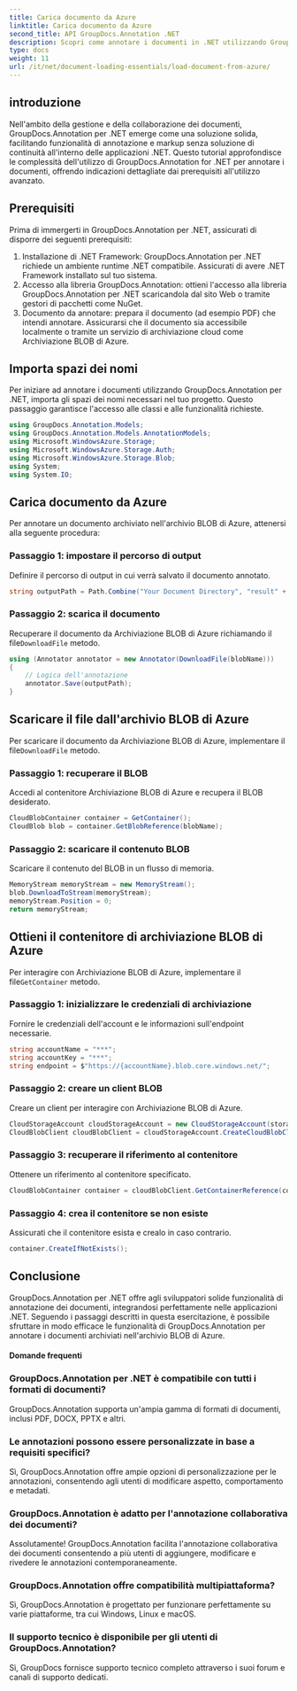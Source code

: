 ```yaml
---
title: Carica documento da Azure
linktitle: Carica documento da Azure
second_title: API GroupDocs.Annotation .NET
description: Scopri come annotare i documenti in .NET utilizzando GroupDocs.Annotation. Esercitazione dettagliata per un'integrazione perfetta con Archiviazione BLOB di Azure.
type: docs
weight: 11
url: /it/net/document-loading-essentials/load-document-from-azure/
---
```

## introduzione
Nell'ambito della gestione e della collaborazione dei documenti, GroupDocs.Annotation per .NET emerge come una soluzione solida, facilitando funzionalità di annotazione e markup senza soluzione di continuità all'interno delle applicazioni .NET. Questo tutorial approfondisce le complessità dell'utilizzo di GroupDocs.Annotation for .NET per annotare i documenti, offrendo indicazioni dettagliate dai prerequisiti all'utilizzo avanzato.
## Prerequisiti
Prima di immergerti in GroupDocs.Annotation per .NET, assicurati di disporre dei seguenti prerequisiti:
1. Installazione di .NET Framework: GroupDocs.Annotation per .NET richiede un ambiente runtime .NET compatibile. Assicurati di avere .NET Framework installato sul tuo sistema.
2. Accesso alla libreria GroupDocs.Annotation: ottieni l'accesso alla libreria GroupDocs.Annotation per .NET scaricandola dal sito Web o tramite gestori di pacchetti come NuGet.
3. Documento da annotare: prepara il documento (ad esempio PDF) che intendi annotare. Assicurarsi che il documento sia accessibile localmente o tramite un servizio di archiviazione cloud come Archiviazione BLOB di Azure.

## Importa spazi dei nomi
Per iniziare ad annotare i documenti utilizzando GroupDocs.Annotation per .NET, importa gli spazi dei nomi necessari nel tuo progetto. Questo passaggio garantisce l'accesso alle classi e alle funzionalità richieste.
```csharp
using GroupDocs.Annotation.Models;
using GroupDocs.Annotation.Models.AnnotationModels;
using Microsoft.WindowsAzure.Storage;
using Microsoft.WindowsAzure.Storage.Auth;
using Microsoft.WindowsAzure.Storage.Blob;
using System;
using System.IO;
```

## Carica documento da Azure
Per annotare un documento archiviato nell'archivio BLOB di Azure, attenersi alla seguente procedura:
### Passaggio 1: impostare il percorso di output
Definire il percorso di output in cui verrà salvato il documento annotato.
```csharp
string outputPath = Path.Combine("Your Document Directory", "result" + Path.GetExtension("input.pdf"));
```
### Passaggio 2: scarica il documento
 Recuperare il documento da Archiviazione BLOB di Azure richiamando il file`DownloadFile` metodo.
```csharp
using (Annotator annotator = new Annotator(DownloadFile(blobName)))
{
    // Logica dell'annotazione
    annotator.Save(outputPath);
}
```
## Scaricare il file dall'archivio BLOB di Azure
 Per scaricare il documento da Archiviazione BLOB di Azure, implementare il file`DownloadFile` metodo.
### Passaggio 1: recuperare il BLOB
Accedi al contenitore Archiviazione BLOB di Azure e recupera il BLOB desiderato.
```csharp
CloudBlobContainer container = GetContainer();
CloudBlob blob = container.GetBlobReference(blobName);
```
### Passaggio 2: scaricare il contenuto BLOB
Scaricare il contenuto del BLOB in un flusso di memoria.
```csharp
MemoryStream memoryStream = new MemoryStream();
blob.DownloadToStream(memoryStream);
memoryStream.Position = 0;
return memoryStream;
```
## Ottieni il contenitore di archiviazione BLOB di Azure
 Per interagire con Archiviazione BLOB di Azure, implementare il file`GetContainer` metodo.
### Passaggio 1: inizializzare le credenziali di archiviazione
Fornire le credenziali dell'account e le informazioni sull'endpoint necessarie.
```csharp
string accountName = "***";
string accountKey = "***";
string endpoint = $"https://{accountName}.blob.core.windows.net/";
```
### Passaggio 2: creare un client BLOB
Creare un client per interagire con Archiviazione BLOB di Azure.
```csharp
CloudStorageAccount cloudStorageAccount = new CloudStorageAccount(storageCredentials, new Uri(endpoint), null, null, null);
CloudBlobClient cloudBlobClient = cloudStorageAccount.CreateCloudBlobClient();
```
### Passaggio 3: recuperare il riferimento al contenitore
Ottenere un riferimento al contenitore specificato.
```csharp
CloudBlobContainer container = cloudBlobClient.GetContainerReference(containerName);
```
### Passaggio 4: crea il contenitore se non esiste
Assicurati che il contenitore esista e crealo in caso contrario.
```csharp
container.CreateIfNotExists();
```

## Conclusione
GroupDocs.Annotation per .NET offre agli sviluppatori solide funzionalità di annotazione dei documenti, integrandosi perfettamente nelle applicazioni .NET. Seguendo i passaggi descritti in questa esercitazione, è possibile sfruttare in modo efficace le funzionalità di GroupDocs.Annotation per annotare i documenti archiviati nell'archivio BLOB di Azure.
#### Domande frequenti
### GroupDocs.Annotation per .NET è compatibile con tutti i formati di documenti?
GroupDocs.Annotation supporta un'ampia gamma di formati di documenti, inclusi PDF, DOCX, PPTX e altri.
### Le annotazioni possono essere personalizzate in base a requisiti specifici?
Sì, GroupDocs.Annotation offre ampie opzioni di personalizzazione per le annotazioni, consentendo agli utenti di modificare aspetto, comportamento e metadati.
### GroupDocs.Annotation è adatto per l'annotazione collaborativa dei documenti?
Assolutamente! GroupDocs.Annotation facilita l'annotazione collaborativa dei documenti consentendo a più utenti di aggiungere, modificare e rivedere le annotazioni contemporaneamente.
### GroupDocs.Annotation offre compatibilità multipiattaforma?
Sì, GroupDocs.Annotation è progettato per funzionare perfettamente su varie piattaforme, tra cui Windows, Linux e macOS.
### Il supporto tecnico è disponibile per gli utenti di GroupDocs.Annotation?
Sì, GroupDocs fornisce supporto tecnico completo attraverso i suoi forum e canali di supporto dedicati.